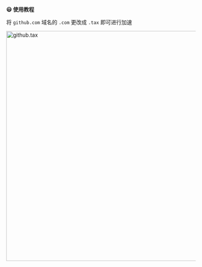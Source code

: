 **😃 使用教程**

将 `github.com` 域名的 `.com` 更改成 `.tax` 即可进行加速

<img width="612" alt="github.tax" src="https://github.tax/user-attachments/assets/5da7c326-6fd0-4984-82b7-9be3a916ceb4">
